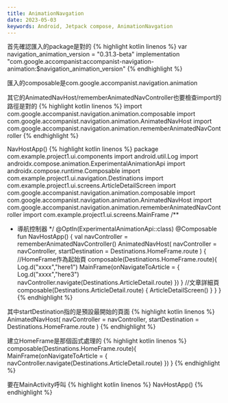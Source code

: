 ```yaml
---
title: AnimationNavgation
date: 2023-05-03
keywords: Android, Jetpack compose, AnimationNavgation
---
```

首先確認匯入的package是對的
{% highlight kotlin linenos %}
var navigation_animation_version = "0.31.3-beta"
implementation "com.google.accompanist:accompanist-navigation-animation:$navigation_animation_version"
{% endhighlight %}

匯入的composable是com.google.accompanist.navigation.animation

其它的AnimatedNavHost/rememberAnimatedNavController也要檢查import的路徑是對的
{% highlight kotlin linenos %}
import com.google.accompanist.navigation.animation.composable
import com.google.accompanist.navigation.animation.AnimatedNavHost
import com.google.accompanist.navigation.animation.rememberAnimatedNavController
{% endhighlight %}

NavHostApp()
{% highlight kotlin linenos %}
package com.example.project1.ui.components
import android.util.Log
import androidx.compose.animation.ExperimentalAnimationApi
import androidx.compose.runtime.Composable
import com.example.project1.ui.navigation.Destinations
import com.example.project1.ui.screens.ArticleDetailScreen
import com.google.accompanist.navigation.animation.composable
import com.google.accompanist.navigation.animation.AnimatedNavHost
import com.google.accompanist.navigation.animation.rememberAnimatedNavController
import com.example.project1.ui.screens.MainFrame
/**
 * 導航控制器
 */
@OptIn(ExperimentalAnimationApi::class)
@Composable
fun NavHostApp() {
  val navController = rememberAnimatedNavController()
  AnimatedNavHost(
    navController = navController,
    startDestination = Destinations.HomeFrame.route
  ) {
    //HomeFrame作為起始頁
    composable(Destinations.HomeFrame.route){
      Log.d("xxxx","here1")
      MainFrame(onNavigateToArticle = {
        Log.d("xxxx","here3")
        navController.navigate(Destinations.ArticleDetail.route)
      })
    }
    //文章詳細頁
    composable(Destinations.ArticleDetail.route) {
      ArticleDetailScreen()
    }
  }
}
{% endhighlight %}

其中startDestination指的是預設最開始的頁面
{% highlight kotlin linenos %}
AnimatedNavHost(
        navController = navController,
        startDestination = Destinations.HomeFrame.route
    ) 
{% endhighlight %}

建立HomeFrame是那個函式處理的
{% highlight kotlin linenos %}
composable(Destinations.HomeFrame.route){
     MainFrame(onNavigateToArticle = {
         navController.navigate(Destinations.ArticleDetail.route)
     })
 }
{% endhighlight %}

要在MainActivity呼叫
{% highlight kotlin linenos %}
NavHostApp()
{% endhighlight %}